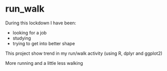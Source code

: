 # run_walk
During this lockdown I have been:
- looking for a job
- studying
- trying to get into better shape

This project show trend in my run/walk activity (using R, dplyr and ggplot2)

More running and a little less walking
